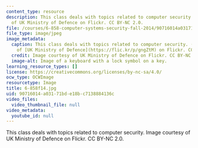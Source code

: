 ```yaml
---
content_type: resource
description: This class deals with topics related to computer security. Image courtesy
  of UK Ministry of Defence on Flickr. CC BY-NC 2.0.
file: /courses/6-858-computer-systems-security-fall-2014/90716014a03171bde18bc7138884136c_6-858f14.jpg
file_type: image/jpeg
image_metadata:
  caption: This class deals with topics related to computer security. (Image courtesy
    of [UK Ministry of Defence](https://flic.kr/p/gngZtM) on Flickr. CC BY-NC 2.0.)
  credit: Image courtesy of UK Ministry of Defence on Flickr. CC BY-NC 2.0.
  image-alt: Image of a keyboard with a lock symbol on a key.
learning_resource_types: []
license: https://creativecommons.org/licenses/by-nc-sa/4.0/
ocw_type: OCWImage
resourcetype: Image
title: 6-858f14.jpg
uid: 90716014-a031-71bd-e18b-c7138884136c
video_files:
  video_thumbnail_file: null
video_metadata:
  youtube_id: null
---
```

This class deals with topics related to computer security. Image courtesy of UK Ministry of Defence on Flickr. CC BY-NC 2.0.